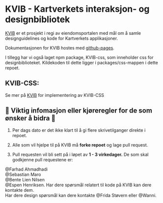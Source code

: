 # KVIB - Kartverkets interaksjon- og designbibliotek

[KVIB](https://kartverket.github.io/kvib/) er et prosjekt i regi av eiendomsportalen med mål om å samle designguidelines og kode for Kartverkets applikasjoner.

Dokumentasjonen for KVIB hostes med [github-pages](https://pages.github.com/).

I tillegg har vi også laget npm package, KVIB-css, som inneholder css for designbiblioteket.
Kildekoden til dette ligger i packages/css-mappen i dette repoet.

## KVIB-CSS:

Se mer på [KVIB](https://kartverket.github.io/kvib/omkvib) for implementering av KVIB-CSS

## 🚦 Viktig infomasjon eller kjøreregler for de som ønsker å bidra 🚦

1. Per dags dato er det ikke klart til å gi flere skrivetilganger direkte i repoet.

2. Alle som vil hjelpe til på KVIB må **forke repoet** og lage pull request.

3. Pull requesten vil bli sett på i løpet av **1 - 3 virkedager.** De som skal godkjenne pull requestene er:

@Farhad Ahmadhadi  
@Sebastian Maro  
@Bente Lien Nilsen  
@Espen Henriksen.
Har dere spørsmål relatert til kode på KVIB kan dere kontakte dem.  
Har dere design spørsmål kan dere kontakte @Frida Støvern eller @Wanni.

